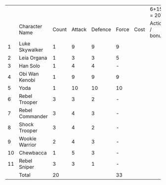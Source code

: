 |     |     |     |     |     |     |     |     |
| --- | --- | --- | --- | --- | --- | --- | --- |
|     |     |     |     |     |     |     | 6+15 = 20 |
|     | Character Name | Count | Attack | Defence | Force | Cost | Action / bonus |
| 1   | Luke Skywalker | 1   | 9   | 9   | 9   |     |     |
| 2   | Leia Organa | 1   | 3   | 3   | 5   |     |     |
| 3   | Han Solo | 1   | 4   | 4   | -   |     |     |
| 4   | Obi Wan Kenobi | 1   | 9   | 9   | 9   |     |     |
| 5   | Yoda | 1   | 10  | 10  | 10  |     |     |
| 6   | Rebel Trooper | 3   | 3   | 2   | -   |     |     |
| 7   | Rebel Commander | 3   | 4   | 3   | -   |     |     |
| 8   | Shock Trooper | 3   | 4   | 2   | -   |     |     |
| 9   | Wookie Warrior | 2   | 4   | 3   | -   |     |     |
| 10  | Chewbacca | 1   | 5   | 3   | -   |     |     |
| 11  | Rebel Sniper | 3   | 3   | 1   | -   |     |     |
|     | Total | 20  |     |     | 33  |     |     |